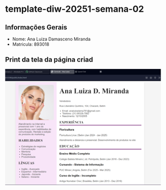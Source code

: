 # template-diw-20251-semana-02

## Informações Gerais
- Nome: Ana Luiza Damasceno Miranda
- Matricula: 893018

## Print da tela da página criad
![alt text](image.png)